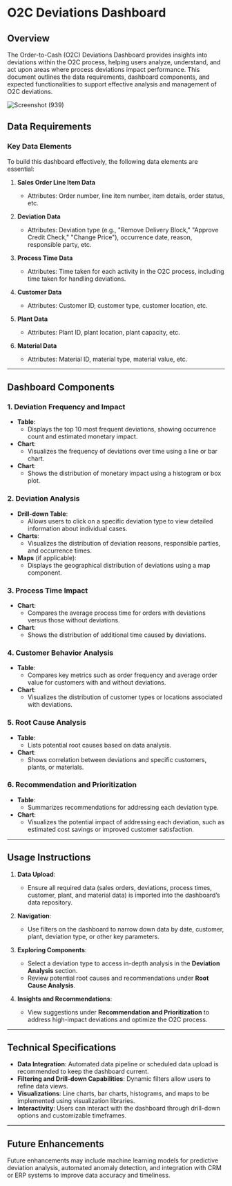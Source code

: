 # O2C Deviations Dashboard

## Overview
The Order-to-Cash (O2C) Deviations Dashboard provides insights into deviations within the O2C process, helping users analyze, understand, and act upon areas where process deviations impact performance. This document outlines the data requirements, dashboard components, and expected functionalities to support effective analysis and management of O2C deviations.

![Screenshot (939)](https://github.com/user-attachments/assets/a108b3c0-b6d1-40b9-8179-6e03860c83d3)

## Data Requirements

### Key Data Elements

To build this dashboard effectively, the following data elements are essential:

1. **Sales Order Line Item Data**
   - Attributes: Order number, line item number, item details, order status, etc.

2. **Deviation Data**
   - Attributes: Deviation type (e.g., "Remove Delivery Block," "Approve Credit Check," "Change Price"), occurrence date, reason, responsible party, etc.

3. **Process Time Data**
   - Attributes: Time taken for each activity in the O2C process, including time taken for handling deviations.

4. **Customer Data**
   - Attributes: Customer ID, customer type, customer location, etc.

5. **Plant Data**
   - Attributes: Plant ID, plant location, plant capacity, etc.

6. **Material Data**
   - Attributes: Material ID, material type, material value, etc.

---

## Dashboard Components

### 1. Deviation Frequency and Impact
   - **Table**:  
     - Displays the top 10 most frequent deviations, showing occurrence count and estimated monetary impact.
   - **Chart**:  
     - Visualizes the frequency of deviations over time using a line or bar chart.
   - **Chart**:  
     - Shows the distribution of monetary impact using a histogram or box plot.

### 2. Deviation Analysis
   - **Drill-down Table**:  
     - Allows users to click on a specific deviation type to view detailed information about individual cases.
   - **Charts**:  
     - Visualizes the distribution of deviation reasons, responsible parties, and occurrence times.
   - **Maps** (if applicable):  
     - Displays the geographical distribution of deviations using a map component.

### 3. Process Time Impact
   - **Chart**:  
     - Compares the average process time for orders with deviations versus those without deviations.
   - **Chart**:  
     - Shows the distribution of additional time caused by deviations.

### 4. Customer Behavior Analysis
   - **Table**:  
     - Compares key metrics such as order frequency and average order value for customers with and without deviations.
   - **Chart**:  
     - Visualizes the distribution of customer types or locations associated with deviations.

### 5. Root Cause Analysis
   - **Table**:  
     - Lists potential root causes based on data analysis.
   - **Chart**:  
     - Shows correlation between deviations and specific customers, plants, or materials.

### 6. Recommendation and Prioritization
   - **Table**:  
     - Summarizes recommendations for addressing each deviation type.
   - **Chart**:  
     - Visualizes the potential impact of addressing each deviation, such as estimated cost savings or improved customer satisfaction.

---

## Usage Instructions

1. **Data Upload**:  
   - Ensure all required data (sales orders, deviations, process times, customer, plant, and material data) is imported into the dashboard’s data repository.
   
2. **Navigation**:
   - Use filters on the dashboard to narrow down data by date, customer, plant, deviation type, or other key parameters.
   
3. **Exploring Components**:
   - Select a deviation type to access in-depth analysis in the **Deviation Analysis** section.
   - Review potential root causes and recommendations under **Root Cause Analysis**.
   
4. **Insights and Recommendations**:
   - View suggestions under **Recommendation and Prioritization** to address high-impact deviations and optimize the O2C process.

---

## Technical Specifications
- **Data Integration**: Automated data pipeline or scheduled data upload is recommended to keep the dashboard current.
- **Filtering and Drill-down Capabilities**: Dynamic filters allow users to refine data views.
- **Visualizations**: Line charts, bar charts, histograms, and maps to be implemented using visualization libraries.
- **Interactivity**: Users can interact with the dashboard through drill-down options and customizable timeframes.

---

## Future Enhancements
Future enhancements may include machine learning models for predictive deviation analysis, automated anomaly detection, and integration with CRM or ERP systems to improve data accuracy and timeliness.
